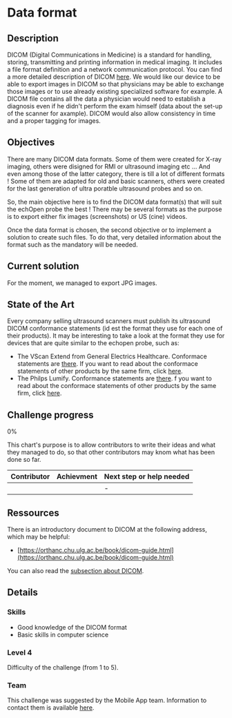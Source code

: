 # Data format

## Description
DICOM (Digital Communications in Medicine) is a standard for handling, storing, transmitting and printing information in medical imaging. It includes a file format definition and 
a network communication protocol. You can find a more detailed description of DICOM [here](./echopen_prototyping/challenges/data_format/dicom.md). We would like our device to be able to export images in DICOM so that physicians may be able to exchange those 
images or to use already existing specialized software for example. A DICOM file contains all the data a physician would need to establish a diagnosis even if he didn't perform the exam himself (data about the set-up of the scanner for axample). DICOM would also allow consistency in time and a proper tagging for images. 
 
 ## Objectives
 There are many DICOM data formats. Some of them were created for X-ray imaging, others were disigned for RMI or ultrasound imaging etc ... And even among those of the latter category, there is till a lot of different formats ! Some of them are adapted for old and basic scanners, others were created for the last generation of ultra poratble ultrasound probes and so on. 
 
So, the main objective here is to find the DICOM data format(s) that will suit the echOpen probe the best ! There may be several formats as the purpose is to export either fix images (screenshots) or US (cine) videos. 

Once the data format is chosen, the second objective or to implement a solution to create such files. To do that, very detailed information about the format such as the mandatory will be needed.
 
 ## Current solution
 For the moment, we managed to export JPG images.
 
 
 ## State of the Art
Every company selling ultrasound scanners must publish its ultrasound DICOM conformance statements (id est the format they use for each one of their products). It may be interesting to take a look at the format they use for devices that are quite similar to the echopen probe, such as:
* The VScan Extend from General Electrics Healthcare. Conformace statements are [there](file:///C:/Users/Apolline/Downloads/GEHC-DICOM-Conformance_VScan-Extend-v1-0-3_DOC1821494_Rev3.pdf). If you want to read about the conformace statements of other products by the same firm, click [here](http://www3.gehealthcare.com/en/products/interoperability/dicom/ultrasound_dicom_conformance_statements).
* The Philps Lumify. Conformance statements are [there](http://incenter.medical.philips.com/doclib/enc/12720755/Lumify_2_0_DICOM_Conformance_Statement.pdf%3ffunc%3ddoc.Fetch%26nodeid%3d12720755). f you want to read about the conformace statements of other products by the same firm, click [here](http://www.usa.philips.com/healthcare/resources/support-documentation/dicom-ultrasound). 
 
 
 ## Challenge progress
0%

This chart's purpose is to allow contributors to write their ideas and what they managed to do, so that other contributors may knom what has been done so far.

| Contributor                  | Achievment                                | Next step or help needed        | 
| :---                         | :---                                      | :---                            | 
|                              |                                           | -                               |

 
 ## Ressources
There is an introductory document to DICOM at the following address, which may be helpful: 
* [https://orthanc.chu.ulg.ac.be/book/dicom-guide.html](https://orthanc.chu.ulg.ac.be/book/dicom-guide.html)

 You can also read the [subsection about DICOM](./echopen_prototyping/challenges/data_format/).
 
 
 ## Details 
 
 ### Skills
 * Good knowledge of the DICOM format
 * Basic skills in computer science
 
 
 ### Level 4
Difficulty of the challenge (from 1 to 5).

### Team
This challenge was suggested by the Mobile App team. Information to contact them is available [here](./howto/teams.md).
